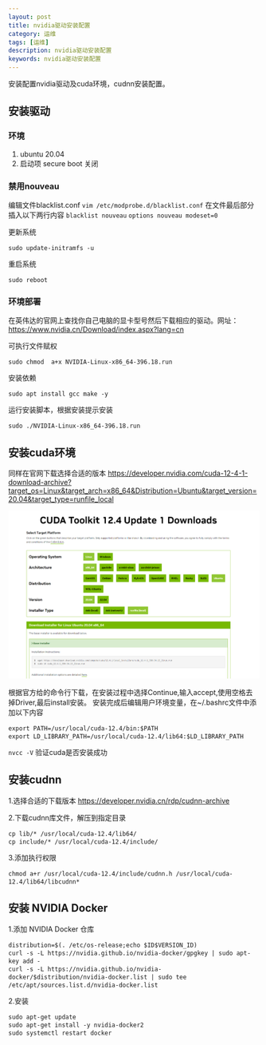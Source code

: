 ```yaml
---
layout: post
title: nvidia驱动安装配置
category: 运维
tags: [运维]
description: nvidia驱动安装配置
keywords: nvidia驱动安装配置
---
```


安装配置nvidia驱动及cuda环境，cudnn安装配置。


## 安装驱动

### 环境

1. ubuntu 20.04
2. 启动项 secure boot 关闭

### 禁用nouveau

编辑文件blacklist.conf `vim /etc/modprobe.d/blacklist.conf` 在文件最后部分插入以下两行内容
`blacklist nouveau` `options nouveau modeset=0`

更新系统

```shell
sudo update-initramfs -u
```

重启系统

```shell
sudo reboot
```

### 环境部署

在英伟达的官网上查找你自己电脑的显卡型号然后下载相应的驱动。网址：https://www.nvidia.cn/Download/index.aspx?lang=cn

可执行文件赋权
```shell
sudo chmod  a+x NVIDIA-Linux-x86_64-396.18.run
```

安装依赖
```shell
sudo apt install gcc make -y
```

运行安装脚本，根据安装提示安装
```shell
sudo ./NVIDIA-Linux-x86_64-396.18.run
```

## 安装cuda环境

同样在官网下载选择合适的版本 https://developer.nvidia.com/cuda-12-4-1-download-archive?target_os=Linux&target_arch=x86_64&Distribution=Ubuntu&target_version=20.04&target_type=runfile_local

![](/images/posts/runing/img_8.png)

根据官方给的命令行下载，在安装过程中选择Continue,输入accept,使用空格去掉Driver,最后install安装。
安装完成后编辑用户环境变量，在~/.bashrc文件中添加以下内容

```shell
export PATH=/usr/local/cuda-12.4/bin:$PATH
export LD_LIBRARY_PATH=/usr/local/cuda-12.4/lib64:$LD_LIBRARY_PATH
```

`nvcc -V` 验证cuda是否安装成功

## 安装cudnn

1.选择合适的下载版本 https://developer.nvidia.cn/rdp/cudnn-archive

2.下载cudnn库文件，解压到指定目录

```shell
cp lib/* /usr/local/cuda-12.4/lib64/
cp include/* /usr/local/cuda-12.4/include/
```

3.添加执行权限

```shell
chmod a+r /usr/local/cuda-12.4/include/cudnn.h /usr/local/cuda-12.4/lib64/libcudnn*
```


## 安装 NVIDIA Docker

1.添加 NVIDIA Docker 仓库

```shell
distribution=$(. /etc/os-release;echo $ID$VERSION_ID)
curl -s -L https://nvidia.github.io/nvidia-docker/gpgkey | sudo apt-key add -
curl -s -L https://nvidia.github.io/nvidia-docker/$distribution/nvidia-docker.list | sudo tee /etc/apt/sources.list.d/nvidia-docker.list
```

2.安装

```shell
sudo apt-get update
sudo apt-get install -y nvidia-docker2
sudo systemctl restart docker
```
